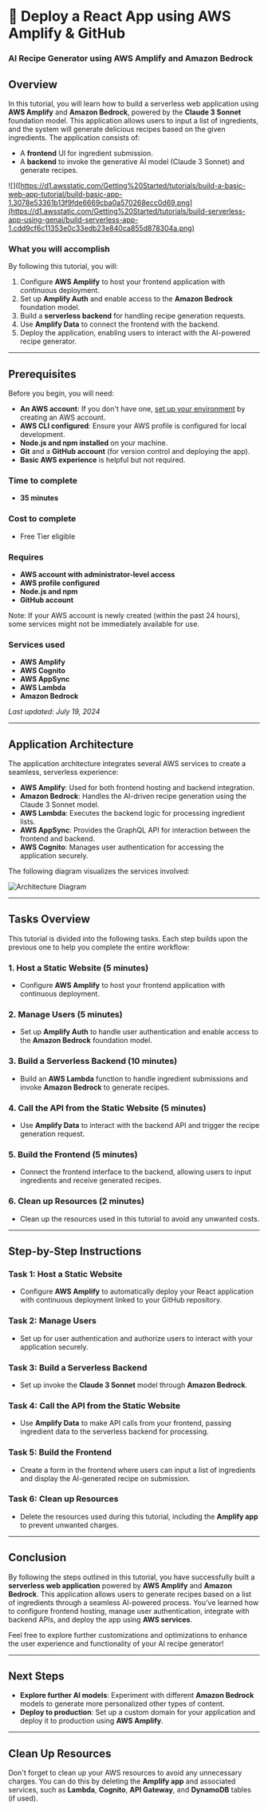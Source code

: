 # 🚀 Deploy a React App using AWS Amplify & GitHub

### AI Recipe Generator using AWS Amplify and Amazon Bedrock

## Overview

In this tutorial, you will learn how to build a serverless web application using **AWS Amplify** and **Amazon Bedrock**, powered by the **Claude 3 Sonnet** foundation model. This application allows users to input a list of ingredients, and the system will generate delicious recipes based on the given ingredients. The application consists of:

- A **frontend** UI for ingredient submission.
- A **backend** to invoke the generative AI model (Claude 3 Sonnet) and generate recipes.


![]([https://d1.awsstatic.com/Getting%20Started/tutorials/build-a-basic-web-app-tutorial/build-basic-app-1.3078e53361b13f9fde6669cba0a570268ecc0d69.png](https://d1.awsstatic.com/Getting%20Started/tutorials/build-serverless-app-using-genai/build-serverless-app-1.cdd9cf6c11353e0c33edb23e840ca855d878304a.png)

### What you will accomplish

By following this tutorial, you will:

1. Configure **AWS Amplify** to host your frontend application with continuous deployment.
2. Set up **Amplify Auth** and enable access to the **Amazon Bedrock** foundation model.
3. Build a **serverless backend** for handling recipe generation requests.
4. Use **Amplify Data** to connect the frontend with the backend.
5. Deploy the application, enabling users to interact with the AI-powered recipe generator.

---

## Prerequisites

Before you begin, you will need:

- **An AWS account**: If you don't have one, [set up your environment](https://aws.amazon.com/getting-started/) by creating an AWS account.
- **AWS CLI configured**: Ensure your AWS profile is configured for local development.
- **Node.js and npm installed** on your machine.
- **Git** and a **GitHub account** (for version control and deploying the app).
- **Basic AWS experience** is helpful but not required.

### Time to complete
- **35 minutes**

### Cost to complete
- Free Tier eligible

### Requires
- **AWS account with administrator-level access**
- **AWS profile configured**
- **Node.js and npm**
- **GitHub account**

Note: If your AWS account is newly created (within the past 24 hours), some services might not be immediately available for use.

### Services used
- **AWS Amplify**
- **AWS Cognito**
- **AWS AppSync**
- **AWS Lambda**
- **Amazon Bedrock**

_Last updated: July 19, 2024_

---

## Application Architecture

The application architecture integrates several AWS services to create a seamless, serverless experience:

- **AWS Amplify**: Used for both frontend hosting and backend integration.
- **Amazon Bedrock**: Handles the AI-driven recipe generation using the Claude 3 Sonnet model.
- **AWS Lambda**: Executes the backend logic for processing ingredient lists.
- **AWS AppSync**: Provides the GraphQL API for interaction between the frontend and backend.
- **AWS Cognito**: Manages user authentication for accessing the application securely.

The following diagram visualizes the services involved:

![Architecture Diagram](architecture-diagram.png)

---

## Tasks Overview

This tutorial is divided into the following tasks. Each step builds upon the previous one to help you complete the entire workflow:

### 1. Host a Static Website (5 minutes)
- Configure **AWS Amplify** to host your frontend application with continuous deployment.

### 2. Manage Users (5 minutes)
- Set up **Amplify Auth** to handle user authentication and enable access to the **Amazon Bedrock** foundation model.

### 3. Build a Serverless Backend (10 minutes)
- Build an **AWS Lambda** function to handle ingredient submissions and invoke **Amazon Bedrock** to generate recipes.

### 4. Call the API from the Static Website (5 minutes)
- Use **Amplify Data** to interact with the backend API and trigger the recipe generation request.

### 5. Build the Frontend (5 minutes)
- Connect the frontend interface to the backend, allowing users to input ingredients and receive generated recipes.

### 6. Clean up Resources (2 minutes)
- Clean up the resources used in this tutorial to avoid any unwanted costs.

---

## Step-by-Step Instructions

### Task 1: Host a Static Website
- Configure **AWS Amplify** to automatically deploy your React application with continuous deployment linked to your GitHub repository.

### Task 2: Manage Users
- Set up  for user authentication and authorize users to interact with your application securely.

### Task 3: Build a Serverless Backend
- Set up invoke the **Claude 3 Sonnet** model through **Amazon Bedrock**.

### Task 4: Call the API from the Static Website
- Use **Amplify Data** to make API calls from your frontend, passing ingredient data to the serverless backend for processing.

### Task 5: Build the Frontend
- Create a form in the frontend where users can input a list of ingredients and display the AI-generated recipe on submission.

### Task 6: Clean up Resources
- Delete the resources used during this tutorial, including the **Amplify app** to prevent unwanted charges.

---

## Conclusion

By following the steps outlined in this tutorial, you have successfully built a **serverless web application** powered by **AWS Amplify** and **Amazon Bedrock**. This application allows users to generate recipes based on a list of ingredients through a seamless AI-powered process. You’ve learned how to configure frontend hosting, manage user authentication, integrate with backend APIs, and deploy the app using **AWS services**.

Feel free to explore further customizations and optimizations to enhance the user experience and functionality of your AI recipe generator!

---

## Next Steps

- **Explore further AI models**: Experiment with different **Amazon Bedrock** models to generate more personalized other types of content.
- **Deploy to production**: Set up a custom domain for your application and deploy it to production using **AWS Amplify**.

---

## Clean Up Resources

Don't forget to clean up your AWS resources to avoid any unnecessary charges. You can do this by deleting the **Amplify app** and associated services, such as **Lambda**, **Cognito**, **API Gateway**, and **DynamoDB** tables (if used).
